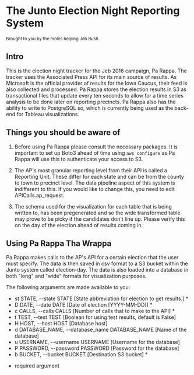 # The Junto Election Night Reporting System

<sub> Brought to you by the moles helping Jeb Bush </sub>

## Intro

This is the election night tracker for the Jeb 2016 campaign, Pa Rappa.
The tracker uses the Associated Press API for its main source of results.
As Microsoft is the official provider of results for the Iowa Caucus, their feed is also collected and processed.
Pa Rappa stores the election results in S3 as transactional files that update every ten seconds to allow for a time series analysis to be done later on reporting precincts.
Pa Rappa also has the ability to write to PostgreSQL so, which is currently being used as the back-end for Tableau visualizations.


## Things you should be aware of

1. Before using Pa Rappa please consult the necessary packages. It is important to set up Boto3 ahead of time using `aws configure` as Pa Rappa will use this to authenticate your access to S3.

2. The AP's most granular reporting level from their API is called a Reporting Unit. These differ for each state and can be from the county to town to precinct level. The data pipeline aspect of this system is indifferent to this. If you would like to change this, you need to edit APICalls.ap_request.

3. The schema used for the visualization for each table that is being written to, has been pregenerated and so the wide transformed table may prove to be picky if the candidates don't line up. Please verify this on the day of the election ahead of results coming in.


## Using Pa Rappa Tha Wrappa

Pa Rappa makes calls to the AP's API for a certain election that the user must specify.
The data is then saved in csv format to a S3 bucket within the Junto system called election-day.
The data is also loaded into a database in both "long" and "wide" formats for visualization purposes.

The following arguments are made available to you:
  - st STATE, --state STATE [State abbreviation for election to get results.] *
  - D DATE, --date DATE  [Date of election [YYYY-MM-DD]] *
  - c CALLS, --calls CALLS [Number of calls that to make to the API] *
  - t TEST, --test TEST  [Boolean for using test results, default is False]
  - H HOST, --host HOST  [Database host]
  - d DATABASE_NAME, --database_name DATABASE_NAME [Name of the database]
  - u USERNAME, --username USERNAME [Username for the database]
  - P PASSWORD, --password PASSWORD [Password for the database]
  - b BUCKET, --bucket BUCKET [Destination S3 bucket] *

  * required argument


